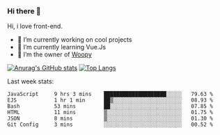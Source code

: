 ### Hi there 👋

<!--
**Alexis-Elaxis/Alexis-Elaxis** is a ✨ _special_ ✨ repository because its `README.md` (this file) appears on your GitHub profile.-->

Hi, i love front-end.

- 🔭 I’m currently working on cool projects
- 🌱 I’m currently learning Vue.Js
- 👯 I’m the owner of [Woopy](https://github.com/Alexis-Elaxis/Woopy)
<!-- - 🤔 I’m looking for help with ...
- 💬 Ask me about ...
- 📫 How to reach me: ...
- 😄 Pronouns: ...
- ⚡ Fun fact: I have a Youtube Channel (AlexSki)-->

[![Anurag's GitHub stats](https://github-readme-stats.vercel.app/api?username=Alexis-Elaxis&theme=tokyonight&count_private=true&show_icons=true)](https://github.com/anuraghazra/github-readme-stats)
[![Top Langs](https://github-readme-stats.vercel.app/api/top-langs/?username=Alexis-Elaxis&layout=compact&theme=tokyonight&count_private=true&show_icons=true)](https://github.com/anuraghazra/github-readme-stats)

Last week stats:
<!--START_SECTION:waka-->

```text
JavaScript     9 hrs 3 mins    ████████████████████░░░░░   79.63 %
EJS            1 hr 1 min      ██▒░░░░░░░░░░░░░░░░░░░░░░   08.93 %
Bash           53 mins         ██░░░░░░░░░░░░░░░░░░░░░░░   07.85 %
HTML           11 mins         ▒░░░░░░░░░░░░░░░░░░░░░░░░   01.75 %
JSON           8 mins          ▒░░░░░░░░░░░░░░░░░░░░░░░░   01.30 %
Git Config     3 mins          ░░░░░░░░░░░░░░░░░░░░░░░░░   00.52 %
```

<!--END_SECTION:waka-->
